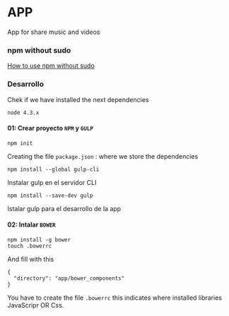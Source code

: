 # APP

App for share music and videos

### npm without sudo

[How to use npm without sudo](https://goo.gl/3rf2Kl)

### Desarrollo

Chek if we have installed the next dependencies

	node 4.3.x


#### 01: Crear proyecto `NPM` y `GULP`

	npm init

 Creating the file `package.json` : where we store the dependencies

	npm install --global gulp-cli

Instalar gulp en el servidor CLI

	npm install --save-dev gulp

Istalar gulp para el desarrollo de la app

#### 02: Intalar `BOWER`

	npm install -g bower
	touch .bowerrc

And fill with this

	{
	  "directory": "app/bower_components"
	}


You have to create the file `.bowerrc` this indicates where installed libraries  
JavaScripr OR Css.
